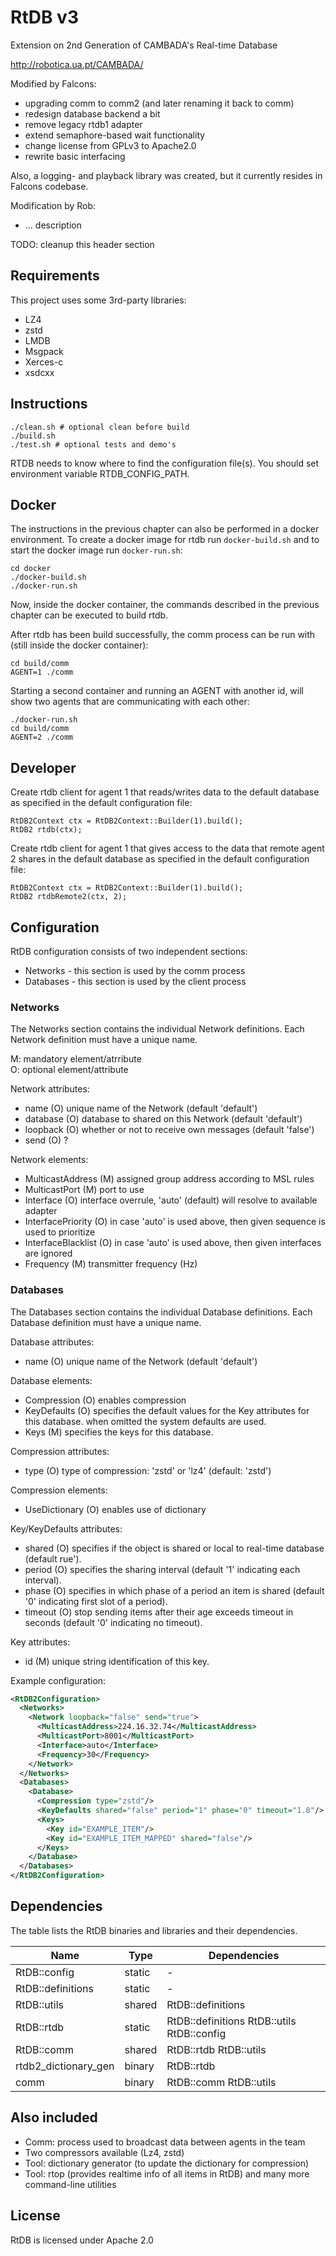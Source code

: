 # RtDB v3

Extension on 2nd Generation of CAMBADA's Real-time Database

http://robotica.ua.pt/CAMBADA/

Modified by Falcons:
- upgrading comm to comm2 (and later renaming it back to comm)
- redesign database backend a bit
- remove legacy rtdb1 adapter
- extend semaphore-based wait functionality
- change license from GPLv3 to Apache2.0
- rewrite basic interfacing

Also, a logging- and playback library was created, but it currently resides in Falcons codebase.

Modification by Rob:
- ... description

TODO: cleanup this header section

## Requirements

This project uses some 3rd-party libraries:
- LZ4
- zstd
- LMDB
- Msgpack
- Xerces-c
- xsdcxx

## Instructions

```
./clean.sh # optional clean before build
./build.sh
./test.sh # optional tests and demo's
```

RTDB needs to know where to find the configuration file(s).
You should set environment variable RTDB_CONFIG_PATH.

## Docker

The instructions in the previous chapter can also be performed in a docker environment. To create a docker image for rtdb run `docker-build.sh` and to start the docker image run `docker-run.sh`:

```
cd docker
./docker-build.sh
./docker-run.sh
```

Now, inside the docker container, the commands described in the previous chapter can be executed to build rtdb.

After rtdb has been build successfully, the comm process can be run with (still inside the docker container):

```
cd build/comm
AGENT=1 ./comm
```

Starting a second container and running an AGENT with another id, will show two agents that are communicating with each other:

```
./docker-run.sh
cd build/comm
AGENT=2 ./comm
```

## Developer

Create rtdb client for agent 1 that reads/writes data to the default database as specified in the default configuration file:

```
RtDB2Context ctx = RtDB2Context::Builder(1).build();
RtDB2 rtdb(ctx);
```

Create rtdb client for agent 1 that gives access to the data that remote agent 2 shares in the default database as specified in the default configuration file:

```
RtDB2Context ctx = RtDB2Context::Builder(1).build();
RtDB2 rtdbRemote2(ctx, 2);
```

## Configuration

RtDB configuration consists of two independent sections:

* Networks  - this section is used by the comm process
* Databases - this section is used by the client process

### Networks

The Networks section contains the individual Network definitions. Each Network definition must have a unique name.

M: mandatory element/atrribute  
O: optional element/attribute

Network attributes:

* name             (O) unique name of the Network (default 'default')
* database         (O) database to shared on this Network (default 'default')
* loopback         (O) whether or not to receive own messages (default 'false')
* send             (O) ?

Network elements:

* MulticastAddress (M) assigned group address according to MSL rules
* MulticastPort    (M) port to use
* Interface        (O) interface overrule, 'auto' (default) will resolve to available adapter
* InterfacePriority  (O) in case 'auto' is used above, then given sequence is used to prioritize
* InterfaceBlacklist (O) in case 'auto' is used above, then given interfaces are ignored
* Frequency        (M) transmitter frequency (Hz)

### Databases

The Databases section contains the individual Database definitions. Each Database definition must have a unique name.

Database attributes:

* name             (O) unique name of the Network (default 'default')

Database elements:

* Compression      (O) enables compression
* KeyDefaults      (O) specifies the default values for the Key attributes for this database. when omitted the system defaults are used.
* Keys             (M) specifies the keys for this database.

Compression attributes:

* type             (O) type of compression: 'zstd' or 'lz4' (default: 'zstd')

Compression elements:

* UseDictionary    (O) enables use of dictionary

Key/KeyDefaults attributes:

* shared           (O) specifies if the object is shared or local to real-time database (default rue').
* period           (O) specifies the sharing interval (default '1' indicating each interval).
* phase            (O) specifies in which phase of a period an item is shared (default '0' indicating first slot of a period).
* timeout          (O) stop sending items after their age exceeds timeout in seconds (default '0' indicating no timeout).

Key attributes:

* id               (M) unique string identification of this key.

Example configuration:

```xml
<RtDB2Configuration>
  <Networks>
    <Network loopback="false" send="true">
      <MulticastAddress>224.16.32.74</MulticastAddress>
      <MulticastPort>8001</MulticastPort>
      <Interface>auto</Interface>
      <Frequency>30</Frequency>
    </Network>
  </Networks>
  <Databases>
    <Database>
      <Compression type="zstd"/>
      <KeyDefaults shared="false" period="1" phase="0" timeout="1.0"/>
      <Keys>
        <Key id="EXAMPLE_ITEM"/>
        <Key id="EXAMPLE_ITEM_MAPPED" shared="false"/>
      </Keys>
    </Database>
  </Databases>
</RtDB2Configuration>
```

## Dependencies

The table lists the RtDB binaries and libraries and their dependencies.

| Name                 | Type   | Dependencies |
| -------------------- | ------ | - |
| RtDB::config         | static | - |
| RtDB::definitions    | static | - |
| RtDB::utils          | shared | RtDB::definitions |
| RtDB::rtdb           | static | RtDB::definitions RtDB::utils RtDB::config |
| RtDB::comm           | shared | RtDB::rtdb RtDB::utils |
| rtdb2_dictionary_gen | binary | RtDB::rtdb |
| comm                 | binary | RtDB::comm RtDB::utils |

## Also included

- Comm: process used to broadcast data between agents in the team
- Two compressors available (Lz4, zstd)
- Tool: dictionary generator (to update the dictionary for compression)
- Tool: rtop (provides realtime info of all items in RtDB) and many more command-line utilities

## License

RtDB is licensed under Apache 2.0

